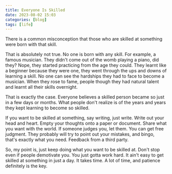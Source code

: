 ```yaml
---
title: Everyone Is Skilled
date: 2023-08-02 15:03
categories: [blog]
tags: [life]
---
```


There is a common misconception that those who are skilled at something were born with that skill.

That is absolutely not true. No one is born with any skill. For example, a famous musician. They didn't come out of the womb playing a piano, did they? Nope, they started practicing from the age they could. They learnt like a beginner because they were one, they went through the ups and downs of learning a skill. No one can see the hardships they had to face to become a musician. When they rose to fame, people though they had natural talent and learnt all their skills overnight.

That is exactly the case. Everyone believes a skilled person became so just in a few days or months. What people don't realize is of the years and years they kept learning to become so skilled.

If you want to be skilled at something, say writing, just write. Write out your head and heart. Empty your thoughts onto a paper or document. Share what you want with the world. If someone judges you, let them. You can get free judgment. They probably will try to point out your mistakes, and bingo, that's exactly what you need. Feedback from a third party.

So, my point is, just keep doing what you want to be skilled at. Don't stop even if people demotivate you. You just gotta work hard. It ain't easy to get skilled at something in just a day. It takes time. A lot of time, and patience definitely is the key.
